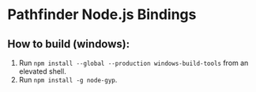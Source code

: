 # Pathfinder Node.js Bindings

## How to build (windows):
1) Run `npm install --global --production windows-build-tools` from an elevated shell.
2) Run `npm install -g node-gyp`.